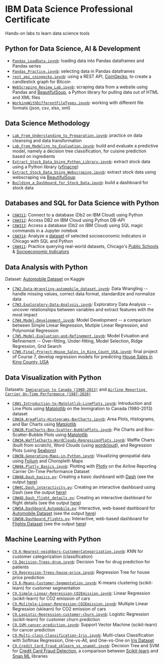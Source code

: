 # IBM Data Science Professional Certificate
Hands-on labs to learn data science tools

## Python for Data Science, AI & Development
- [`Pandas_LoadData.ipynb`](Pandas_LoadData.ipynb): loading data into Pandas dataframes and Pandas series  
- [`Pandas_Practice.ipynb`](Pandas_Practice.ipynb): selecting data in Pandas dataframes
- [`rest_api_coingecko.ipynb`](rest_api_coingecko.ipynb): using a REST API, [CoinGecko](https://www.coingecko.com/en/api), to create a candlestick graph for Bitcoin 
- [`WebScraping_Review_Lab.ipynb`](WebScraping_Review_Lab.ipynb): scraping data from a website using Pandas and [BeautifulSoup](https://www.crummy.com/software/BeautifulSoup/bs4/doc/), a Python library for pulling data out of HTML and XML files
- [`WorkingWithDifferentFileTypes.ipynb`](WorkingWithDifferentFileTypes.ipynb): working with different file formats (json, csv, xlsx, xml) 

## Data Science Methodology
- [`Lab_From_Understanding_to_Preparation.ipynb`](Lab_From_Understanding_to_Preparation.ipynb): practice on data cleansing and data transformation
- [`Lab_From_Modeling_to_Evaluation.ipynb`](Lab_From_Modeling_to_Evaluation.ipynb): build and evaluate a predictive model, namely a decision tree classification, for cuisine prediction based on ingredients
- [`Extract_Stock_Data_Using_Python_Library.ipynb`](Extract_Stock_Data_Using_Python_Library.ipynb): extract stock data using a Python library ([yfinacne](https://aroussi.com/post/python-yahoo-finance))
- [`Extract_Stock_Data_Using_Webscraping.ipynb`](Extract_Stock_Data_Using_Webscraping.ipynb): extract stock data using webscraping via [BeautifulSoup](https://www.crummy.com/software/BeautifulSoup/bs4/doc/)
- [`Building_a_Dashboard_for_Stock_Data.ipynb`](Building_a_Dashboard_for_Stock_Data.ipynb): build a dashboard for stock data

## Databases and SQL for Data Science with Python
- [`C6W311`](C6-Week3-1-1-Connecting-v4-py.ipynb): Connect to a database (Db2 on IBM Cloud) using Python
- [`C6W312`](C6-Week3-1-2-Querying-v4-py.ipynb): Access DB2 on IBM Cloud using Python DB-API
- [`C6W313`](C6-Week3-1-3-SQLmagic-v3-py.ipynb): Access a database (Db2 on IBM Cloud) using SQL magic commands in a Jupyter notebok 
- [`C6W314`](C6-Week3-1-4-Analyzing-v5-py.ipynb): Analyze a [dataset](https://data.cityofchicago.org/Health-Human-Services/Census-Data-Selected-socioeconomic-indicators-in-C/kn9c-c2s2?utm_medium=Exinfluencer&utm_source=Exinfluencer&utm_content=000026UJ&utm_term=10006555&utm_id=NA-SkillsNetwork-Channel-SkillsNetworkCoursesIBMDeveloperSkillsNetworkDB0201ENSkillsNetwork22-2022-01-01) of selected socioeconomic indicators in Chicago with SQL and Python
- [`C6W411`](C6-Week4-1-1-RealDataPractice-v5.ipynb): Practice querying real-world datasets, Chicago's [Public Schools](https://data.cityofchicago.org/Education/Chicago-Public-Schools-Progress-Report-Cards-2011-/9xs2-f89t?utm_medium=Exinfluencer&utm_source=Exinfluencer&utm_content=000026UJ&utm_term=10006555&utm_id=NA-SkillsNetwork-Channel-SkillsNetworkCoursesIBMDeveloperSkillsNetworkDB0201ENSkillsNetwork22-2022-01-01&cm_mmc=Email_Newsletter-_-Developer_Ed%2BTech-_-WW_WW-_-SkillsNetwork-Courses-IBMDeveloperSkillsNetwork-DB0201EN-SkillsNetwork-20127838&cm_mmca1=000026UJ&cm_mmca2=10006555&cm_mmca3=M12345678&cvosrc=email.Newsletter.M12345678&cvo_campaign=000026UJ) & [Socioeconomic Indicators](https://data.cityofchicago.org/Health-Human-Services/Census-Data-Selected-socioeconomic-indicators-in-C/kn9c-c2s2?utm_medium=Exinfluencer&utm_source=Exinfluencer&utm_content=000026UJ&utm_term=10006555&utm_id=NA-SkillsNetwork-Channel-SkillsNetworkCoursesIBMDeveloperSkillsNetworkDB0201ENSkillsNetwork22-2022-01-01)

## Data Analysis with Python
Dataset: [Automobile Dataset](https://www.kaggle.com/datasets/toramky/automobile-dataset) on Kaggle
- [`C7W2.Data-Wrangling-automobile_dataset.ipynb`](C7W2.Data-Wrangling-automobile_dataset.ipynb): Data Wrangling -- handle missing values, correct data format, standardize and normalize data 
- [`C7W3.Exploratory-Data-Analysis.ipynb`](C7W3.Exploratory-Data-Analysis.ipynb): Exploratory Data Analysis -- uncover relationships between variables and extract features with the most impact
- [`C7W4.Model-Development.ipynb`](C7W4.Model-Development.ipynb): Model Development -- a comparison between Simple Linear Regression, Mutiple Linear Regression, and Polynomial Regression
- [`C7W5.Model-Evaluation-and-Refinement.ipynb`](C7W5.Model-Evaluation-and-Refinement.ipynb): Model Evluation and Refinement -- Over-fitting, Under-fitting,  Model Selection, Ridge Regression, Grid Search
- [`C7W6.Final-Project-House_Sales_in_King_Count_USA.ipynb`](C7W6.Final-Project-House_Sales_in_King_Count_USA.ipynb): final project of Course 7, develop regression models for predicting [House Sales in King County, USA](https://www.kaggle.com/datasets/harlfoxem/housesalesprediction?utm_medium=Exinfluencer&utm_source=Exinfluencer&utm_content=000026UJ&utm_term=10006555&utm_id=NA-SkillsNetwork-wwwcourseraorg-SkillsNetworkCoursesIBMDeveloperSkillsNetworkDA0101ENSkillsNetwork20235326-2022-01-01)

## Data Visualization with Python 
Datasets:
[`Immigration to Canada (1980-2013)`](https://cf-courses-data.s3.us.cloud-object-storage.appdomain.cloud/IBMDeveloperSkillsNetwork-DV0101EN-SkillsNetwork/Data%20Files/Canada.xlsx?utm_medium=Exinfluencer&utm_source=Exinfluencer&utm_content=000026UJ&utm_term=10006555&utm_id=NA-SkillsNetwork-Channel-SkillsNetworkCoursesIBMDeveloperSkillsNetworkDV0101ENSkillsNetwork20297740-2021-01-01) and 
[`Airline Reporting Carrier On-Time Performance (1987-2020)`](https://developer.ibm.com/exchanges/data/all/airline/?utm_medium=Exinfluencer&utm_source=Exinfluencer&utm_content=000026UJ&utm_term=10006555&utm_id=NA-SkillsNetwork-Channel-SkillsNetworkCoursesIBMDeveloperSkillsNetworkDV0101ENSkillsNetwork970-2022-01-01&cm_mmc=Email_Newsletter-_-Developer_Ed%2BTech-_-WW_WW-_-SkillsNetwork-Courses-IBMDeveloperSkillsNetwork-DV0101EN-SkillsNetwork-20297740&cm_mmca1=000026UJ&cm_mmca2=10006555&cm_mmca3=M12345678&cvosrc=email.Newsletter.M12345678&cvo_campaign=000026UJ)
- [`C8W1.Introduction-to-Matplotlib-LinePlots.ipynb`](C8W1.Introduction-to-Matplotlib-and-LinePlots.ipynb): Introduction and Line Plots using [Matplotlib](https://matplotlib.org/stable/gallery/index) on the Immigration to Canada (1980-2013) dataset 
- [`C8W2A.AreaPlots-Histograms-BarCharts.ipynb`](C8W2A.Exercise-AreaPlots-Histograms-and-BarCharts.ipynb): Area Plots, Histograms, and Bar Charts using [Matplotlib](https://matplotlib.org/stable/gallery/index)
- [`C8W2B.PieCharts-Box-Scatter-BubblePlots.ipynb`](C8W2B.Exercise-PieCharts-BoxPlots-ScatterPlots-and-BubblePlots.ipynb): Pie Charts and Box-Scatter-Bubble Plots using [Matplotlib](https://matplotlib.org/stable/gallery/index)
- [`C8W3A.WaffleCharts-WordClouds-RegressionPlots.ipynb`](C8W3A.Exercise-Waffle-Charts-Word-Clouds-and-Regression-Plots.ipynb): Waffle Charts (built from scratch), Word Clouds (using [wordcloud](http://amueller.github.io/word_cloud/)), and Regression Plots (using [Seaborn](https://seaborn.pydata.org/examples/index.html))
- [`C8W3B.Generating-Maps-in-Python.ipynb`](C8W3B.Exercise-Generating-Maps-in-Python.ipynb): Visualizing geospatial data using [Folium](https://github.com/python-visualization/folium) and Choropleth Maps 
- [`C8W4A.Plotly_Basics.ipynb`](C8W4A.Plotly_Basics.ipynb): Plotting with [Plotly](https://plotly.com/python/) on the Airline Reporting Carrier On-Time Performance Dataset
- [`C8W4B.Dash_basics.py`](C8W4B.Dash_basics.py): Creating a basic dashboard with [Dash](https://dash.gallery/Portal/) (see the output [here](C8W4B.Dash_basics.png))
- [`C8W4C.Dash_interactivity.py`](C8W4C.Dash_interactivity.py): Creating an interactive dashboard using Dash (see the output [here](C8W4C.Dash_interactivity.png))
- [`C8W4D.Dash_flight_details.py`](C8W4D.Dash_interactive_flight_details.py): Creating an interactive dashboard for flight details (see the output [here](C8W4D.Dash_interactive_flight_details.png))
- [`C8W5A.Dashboard_Automobile.py`](C8W5A.Dashboard_Automobile.py): Interactive, web-based dashboard for [Automobile Dataset](https://www.kaggle.com/datasets/toramky/automobile-dataset) (see the output [here](C8W5A.Dashboard_Automobile.png))
- [`C8W5B.Dashboard_Flights.py`](C8W5B.Dashboard_Flights.py): Interactive, web-based dashboard for [Flights Dataset](https://developer.ibm.com/exchanges/data/all/airline/?utm_medium=Exinfluencer&utm_source=Exinfluencer&utm_content=000026UJ&utm_term=10006555&utm_id=NA-SkillsNetwork-Channel-SkillsNetworkCoursesIBMDeveloperSkillsNetworkDV0101ENSkillsNetwork970-2022-01-01&cm_mmc=Email_Newsletter-_-Developer_Ed%2BTech-_-WW_WW-_-SkillsNetwork-Courses-IBMDeveloperSkillsNetwork-DV0101EN-SkillsNetwork-20297740&cm_mmca1=000026UJ&cm_mmca2=10006555&cm_mmca3=M12345678&cvosrc=email.Newsletter.M12345678&cvo_campaign=000026UJ) (see the output [here](C8.Final_Assignment.png))

## Machine Learning with Python
- [`C9.K-Nearest-neighbors-CustomerCategorization.ipynb`](C9.K-Nearest-neighbors-CustomerCategorization.ipynb): KNN for customer categorization (classification)
- [`C9.Decision-Trees-drug.ipynb`](C9.Decision-Trees-drug.ipynb): Decision Tree for drug prediction for patients
- [`C9.Regression-Trees-house-price.ipynb`](C9.Regression-Trees-house-price.ipynb): Regression Tree for house price prediction 
- [`C9.K-Means-Customer-Segmentation.ipynb`](C9.K-Means-Customer-Segmentation.ipynb): K-means clustering (scikit-learn) for customer segmentation
- [`C9.Simple-Linear-Regression-CO2Emission.ipynb`](C9.Simple-Linear-Regression-CO2Emission.ipynb): Linear Regression (scikit-learn) for CO2 emission of cars
- [`C9.Mulitple-Linear-Regression-CO2Emission.ipynb`](C9.Mulitple-Linear-Regression-CO2Emission.ipynb): Multiple Linear Regression (sklearn) for CO2 emission of cars
- [`C9.Logistic-Regression-customer-churn.ipynb`](C9.Logistic-Regression-customer-churn.ipynb): Logistic Regression (scikit-learn) for customer churn prediction
- [`C9.SVM-cancer-prediction.ipynb`](C9.SVM-cancer-prediction.ipynb): Support Vector Machine (scikit-learn) for cancer prediction
- [`C9.Multi-class-Classification-Iris.ipynb`](C9.Multi-class-Classification-Iris.ipynb): Multi-class Classification with Softmax Regression, One-vs-All, and One-vs-One on [Iris Dataset](https://archive.ics.uci.edu/ml/datasets/iris)
- [`C9.Credit_Card_Fraud_sklearn_vs_snapml.ipynb`](C9.Credit_Card_Fraud_sklearn_vs_snapml.ipynb): Decision Tree and SVM for [Credit Card Fraud Detection](https://www.kaggle.com/datasets/mlg-ulb/creditcardfraud), a comparison between [Scikit-learn](https://scikit-learn.org/stable/) and [Snap ML](https://www.zurich.ibm.com/snapml/) libraries
